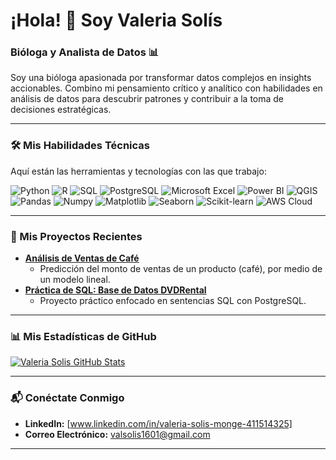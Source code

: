# ¡Hola! 👋 Soy Valeria Solís

### Bióloga y Analista de Datos 📊

Soy una bióloga apasionada por transformar datos complejos en insights accionables. Combino mi pensamiento crítico y analítico con habilidades en análisis de datos para descubrir patrones y contribuir a la toma de decisiones estratégicas.

---

### 🛠️ Mis Habilidades Técnicas

Aquí están las herramientas y tecnologías con las que trabajo:

![Python](https://img.shields.io/badge/Python-3776AB?style=for-the-badge&logo=python&logoColor=white)
![R](https://img.shields.io/badge/R-276DC3?style=for-the-badge&logo=r&logoColor=white)
![SQL](https://img.shields.io/badge/SQL-4479A1?style=for-the-badge&logo=postgresql&logoColor=white) ![PostgreSQL](https://img.shields.io/badge/PostgreSQL-316192?style=for-the-badge&logo=postgresql&logoColor=white)
![Microsoft Excel](https://img.shields.io/badge/Microsoft%20Excel-217346?style=for-the-badge&logo=microsoft-excel&logoColor=white)
![Power BI](https://img.shields.io/badge/Power%20BI-F2C811?style=for-the-badge&logo=power-bi&logoColor=white)
![QGIS](https://img.shields.io/badge/QGIS-589632?style=for-the-badge&logo=qgis&logoColor=white)
![Pandas](https://img.shields.io/badge/Pandas-150458?style=for-the-badge&logo=pandas&logoColor=white)
![Numpy](https://img.shields.io/badge/NumPy-013243?style=for-the-badge&logo=numpy&logoColor=white)
![Matplotlib](https://img.shields.io/badge/Matplotlib-11557c?style=for-the-badge&logo=matplotlib&logoColor=white)
![Seaborn](https://img.shields.io/badge/Seaborn-3B7D5C?style=for-the-badge&logo=seaborn&logoColor=white)
![Scikit-learn](https://img.shields.io/badge/scikit--learn-F7931E?style=for-the-badge&logo=scikit-learn&logoColor=white)
![AWS Cloud](https://img.shields.io/badge/AWS%20Cloud-FF9900?style=for-the-badge&logo=amazon-aws&logoColor=white)

---

### 🚀 Mis Proyectos Recientes

* **[Análisis de Ventas de Café](https://github.com/val-solis16/analisis-ventas-cafe)** 
    * Predicción del monto de ventas de un producto (café), por medio de un modelo lineal.
* **[Práctica de SQL: Base de Datos DVDRental](https://github.com/val-solis16/dvd-rental-sql)** 
    * Proyecto práctico enfocado en sentencias SQL con PostgreSQL.

---

### 📊 Mis Estadísticas de GitHub

[![Valeria Solis GitHub Stats](https://github-readme-stats.vercel.app/api?username=val-solis16&show_icons=true&theme=dark&hide_border=true)](https://github.com/val-solis16)

---

### 📬 Conéctate Conmigo

* **LinkedIn:** [www.linkedin.com/in/valeria-solis-monge-411514325]
* **Correo Electrónico:** valsolis1601@gmail.com

---
